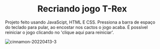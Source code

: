 <h1 align="center"> Recriando jogo T-Rex </h1>

Projeto feito usando JavaScipt, HTML E CSS. 
Pressiona a barra de espaço do teclado para pular, ao encostar nos cactos o jogo acaba. 
É possível reiniciar o jogo clicando no 'clique aqui para reiniciar'.

![cinnamon-20220413-3](https://user-images.githubusercontent.com/90011243/163227943-57dcf6d1-7191-47f8-91e9-208af9798f30.gif)

